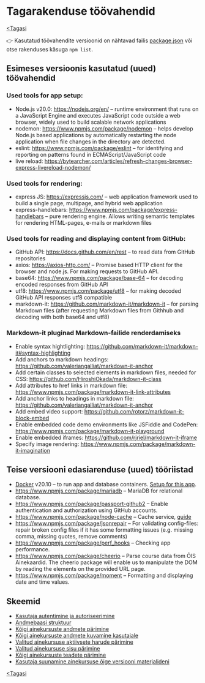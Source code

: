 # Tagarakenduse töövahendid

[<Tagasi](../../README.md)

👉 Kasutatud töövahendite versioonid on nähtavad failis [package.json](https://github.com/tluhk/rif20-valikpraktika-1/blob/main/package.json) või otse rakenduses käsuga ```npm list```.

## Esimeses versioonis kasutatud (uued) töövahendid

### Used tools for app setup:

- Node.js v20.0: https://nodejs.org/en/ – runtime environment that runs on a JavaScript Engine and executes JavaScript code outside a web browser, widely used to build scalable network applications
- nodemon: https://www.npmjs.com/package/nodemon – helps develop Node.js based applications by automatically restarting the node application when file changes in the directory are detected.
- eslint: https://www.npmjs.com/package/eslint – for identifying and reporting on patterns found in ECMAScript/JavaScript code
- live reload: https://bytearcher.com/articles/refresh-changes-browser-express-livereload-nodemon/

### Used tools for rendering:

- express JS: https://expressjs.com/ – web application framework used to build a single page, multipage, and hybrid web application
- express-handlebars: https://www.npmjs.com/package/express-handlebars – pure rendering engine. Allows writing semantic templates for rendering HTML-pages, e-mails or markdown files

### Used tools for reading and displaying content from GitHub:

- GitHub API: https://docs.github.com/en/rest – to read data from GitHub repositories
- axios: https://axios-http.com/ – Promise based HTTP client for the browser and node.js. For making requests to GitHub API.
- base64: https://www.npmjs.com/package/base-64 – for decoding encoded responses from GitHub API
- utf8: https://www.npmjs.com/package/utf8 – for making decoded GitHub API responses utf8 compatible
- markdown-it: https://github.com/markdown-it/markdown-it – for parsing Markdown files (after requesting Markdown files from Githhub and decoding with both base64 and utf8)

### Markdown-it pluginad Markdown-failide renderdamiseks

- Enable syntax hightlighting: https://github.com/markdown-it/markdown-it#syntax-highlighting
- Add anchors to markdown headings: https://github.com/valeriangalliat/markdown-it-anchor
- Add certain classes to selected elements in markdown files, needed for CSS: https://github.com/HiroshiOkada/markdown-it-class
- Add attributes to href links in markdown file: https://www.npmjs.com/package/markdown-it-link-attributes
- Add anchor links to headings in markdown file: https://github.com/valeriangalliat/markdown-it-anchor
- Add embed video support: https://github.com/rotorz/markdown-it-block-embed
- Enable embedded code demo environments like JSFiddle and CodePen: https://www.npmjs.com/package/markdown-it-playground
- Enable embedded iframes: https://github.com/rjriel/markdown-it-iframe
- Specify image rendering: https://www.npmjs.com/package/markdown-it-imagination

## Teise versiooni edasiarenduse (uued) tööriistad

- [Docker](https://www.docker.com/) v20.10 – to run app and database containers. [Setup for this app](https://github.com/tluhk/rif20-valikpraktika-1#dockeri-%C3%BClesseadmine).  
- https://www.npmjs.com/package/mariadb – MariaDB for relational database.
- https://www.npmjs.com/package/passport-github2 – Enable authentication and authorization using GitHub accounts.
- https://www.npmjs.com/package/node-cache –  Cache service, [guide](https://dev.to/franciscomendes10866/simple-in-memory-cache-in-node-js-gl4)
- https://www.npmjs.com/package/jsonrepair – For validating config-files: repair broken config files if it has some formatting issues (e.g. missing comma, missing quotes, remove comments)
- https://www.npmjs.com/package/perf_hooks – Checking app performance.
- https://www.npmjs.com/package/cheerio – Parse course data from ÕIS Ainekaardid. The cheerio package will enable us to manipulate the DOM by reading the elements on the provided URL page.
- https://www.npmjs.com/package/moment – Formatting and displaying date and time values.

## Skeemid

- [Kasutaja autentimine ja autoriseerimine](./authProcess.drawio.svg)
- [Andmebaasi struktuur](./database.drawio.svg)
- [Kõigi ainekursuste andmete pärimine](./getAllCoursesData.drawio.svg)
- [Kõigi ainekursuste andmete kuvamine kasutajale](./getAllCourses.drawio.svg)
- [Valitud ainekursuse aktiivsete harude pärimine](./activeBranchesService.drawio.svg)
- [Valitud ainekursuse sisu pärimine](./getSpecificCourse.drawio.svg)
- [Kõigi ainekursuste teadete pärimine](./getCoursesUpdates.drawio.svg)
- [Kasutaja suunamine ainekursuse õige versiooni materjalideni](./refBranch.drawio.svg)


[<Tagasi](../../README.md)
